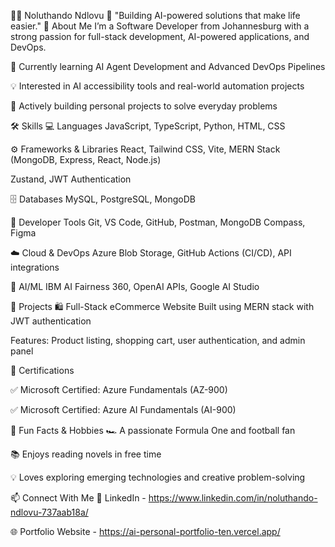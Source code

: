 👩‍💻 Noluthando Ndlovu
🚀 "Building AI-powered solutions that make life easier."
👋 About Me
I’m a Software Developer from Johannesburg with a strong passion for full-stack development, AI-powered applications, and DevOps.

🎯 Currently learning AI Agent Development and Advanced DevOps Pipelines

💡 Interested in AI accessibility tools and real-world automation projects

🌱 Actively building personal projects to solve everyday problems

🛠️ Skills
💻 Languages
JavaScript, TypeScript, Python, HTML, CSS

⚙️ Frameworks & Libraries
React, Tailwind CSS, Vite, MERN Stack (MongoDB, Express, React, Node.js)

Zustand, JWT Authentication

🗄️ Databases
MySQL, PostgreSQL, MongoDB

🔧 Developer Tools
Git, VS Code, GitHub, Postman, MongoDB Compass, Figma

☁️ Cloud & DevOps
Azure Blob Storage, GitHub Actions (CI/CD), API integrations

🤖 AI/ML
IBM AI Fairness 360, OpenAI APIs, Google AI Studio

📂 Projects
🛍️ Full-Stack eCommerce Website
Built using MERN stack with JWT authentication

Features: Product listing, shopping cart, user authentication, and admin panel

📜 Certifications

✅ Microsoft Certified: Azure Fundamentals (AZ-900)

✅ Microsoft Certified: Azure AI Fundamentals (AI-900)

🎉 Fun Facts & Hobbies
🏎️ A passionate Formula One and football fan

📚 Enjoys reading novels in free time 

💡 Loves exploring emerging technologies and creative problem-solving


📫 Connect With Me
💼 LinkedIn - https://www.linkedin.com/in/noluthando-ndlovu-737aab18a/

🌐 Portfolio Website - https://ai-personal-portfolio-ten.vercel.app/

